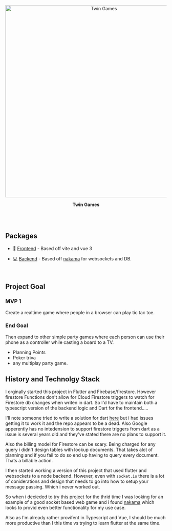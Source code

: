 <p align='center'>
  <img src='https://images.unsplash.com/photo-1611996575749-79a3a250f948?ixlib=rb-1.2.1&ixid=MnwxMjA3fDB8MHxwaG90by1wYWdlfHx8fGVufDB8fHx8&auto=format&fit=crop&w=1470&q=80' alt='Twin Games' width='600'/>
</p>


<p align='center'>
  <b>Twin Games</b><br>
</p>

<br>
<!--
<p align='center'>
<a href="https://vitesse.netlify.app/">Live Demo</a>
</p>
-->
<br>

## Packages

- 🎨 [Frontend](./packages/frontend) - Based off vite and vue 3

- 💻 [Backend](./packages/backend) - Based off [nakama](https://github.com/heroiclabs/nakama/) for websockets and DB.

<br>

## Project Goal

### MVP 1
Create a realtime game where people in a browser can play tic tac toe.


### End Goal
Then expand to other simple party games where each person can use their phone as a controller while casting a board to a TV.

- Planning Points
- Poker triva
- any multiplay party game.




## History and Technolgy Stack

I orginally started this project in Flutter and Firebase/firestore.  However firestore Functions don't allow for Cloud Firestore triggers to watch for Firestore db changes when writen in dart. So I'd have to maintain both a typescript version of the backend logic and Dart for the frontend.....

I'll note someone tried to write a solution for dart [here](https://github.com/pulyaevskiy/firebase-functions-interop) but i had issues getting it to work it and the repo appears to be a dead. Also Google apperently has no intedension to support firestore triggers from dart as a issue is several years old and they've stated there are no plans to support it. 

Also the billing model for Firestore can be scary. Being charged for any query i didn't design tables with lookup documents. That takes alot of planning and if you fail to do so end up having to query every document. Thats a billable action.

I then started working a version of this project that used flutter and websockets to a node backend.  However, even with `socket.io` there is a lot of coniderations and design that needs to go into how to setup your message passing. Which i never worked out. 

So when i decieded to try this project for the thrid time I was looking for an example of a good socket based web game and i found [nakama](https://github.com/heroiclabs/nakama/) which looks to provid even better functionality for my use case.

Also as I'm already rather provifent in Typescript and Vue, I should be much more productive than I this time vs trying to learn flutter at the same time. 






